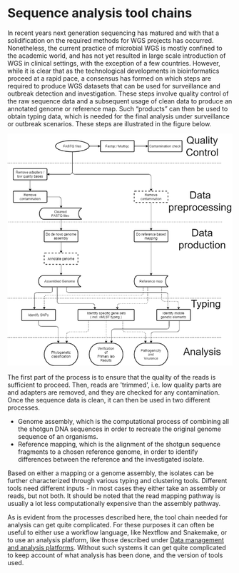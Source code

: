 # Sequence analysis tool chains

In recent years next generation sequencing has matured and with that a
solidification on the required methods for WGS projects has occurred.
Nonetheless, the current practice of microbial WGS is mostly confined to the
academic world, and has not yet resulted in large scale introduction of WGS in
clinical settings, with the exception of a few countries. However, while it
is clear that as the technological developments in bioinformatics proceed at a
rapid pace, a consensus has formed on which steps are required to produce WGS
datasets that can be used for surveillance and outbreak detection and
investigation. These steps involve quality control of the raw
sequence data and a subsequent usage of clean data to produce an annotated
genome or reference map. Such “products” can then be used to obtain typing data,
which is needed for the final analysis under surveillance or outbreak scenarios.
These steps are illustrated in the figure below.

![](20200924_NGS_analysis_flow_chart.png)

The first part of the process is to ensure that the quality of the reads is
sufficient to proceed. Then, reads are 'trimmed', i.e. low quality parts are
and adapters are removed, and they are checked for any contamination. Once the sequence data is clean, it can then be used in two different processes.

- Genome assembly, which is the computational process of combining all the
shotgun DNA sequences in order to recreate the original genome sequence of an
organisms.
- Reference mapping, which is the alignment of the shotgun sequence
fragments to a chosen reference genome, in order to identify differences between
the reference and the investigated isolate.

Based on either a mapping or a genome assembly, the isolates can be
further characterized through various typing and clustering tools. Different
tools need different inputs - in most cases they either take an assembly or
reads, but not both. It should be noted that the read mapping pathway is
usually a lot less computationally expensive than the assembly pathway.

As is evident from the processes described here, the tool chain needed for
analysis can get quite complicated. For these purposes it can often be useful
to either use a workflow language, like Nextflow and Snakemake, or to use
an analysis platform, like those described under
[Data management and analysis platforms](../Infrastructure/DMAPS.md).
Without such systems it can get quite complicated to keep account of what
analysis has been done, and the version of tools used.  
